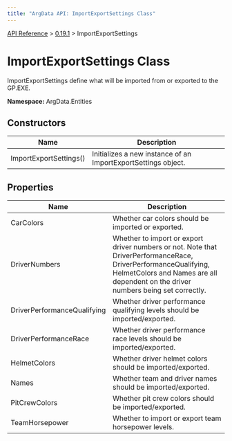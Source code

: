 ```yaml
---
title: "ArgData API: ImportExportSettings Class"
---
```


[API Reference](/argdata/api) &gt; [0.19.1](/argdata/api/0.19.1) &gt; ImportExportSettings

# ImportExportSettings Class

ImportExportSettings define what will be imported from or exported to the GP.EXE.

**Namespace:** ArgData.Entities

## Constructors

<table class="table table-bordered table-striped ">
<thead>
  <tr>
    <th>Name</th>
    <th>Description</th>
  </tr>
</thead>
<tbody>
  <tr>
    <td>ImportExportSettings()</td>
    <td>Initializes a new instance of an ImportExportSettings object.</td>
  </tr>
</tbody>
</table>


## Properties

<table class="table table-bordered table-striped ">
<thead>
  <tr>
    <th>Name</th>
    <th>Description</th>
  </tr>
</thead>
<tbody>
  <tr>
    <td>CarColors</td>
    <td>Whether car colors should be imported or exported.</td>
  </tr>
  <tr>
    <td>DriverNumbers</td>
    <td>Whether to import or export driver numbers or not. Note that DriverPerformanceRace, DriverPerformanceQualifying,
HelmetColors and Names are all dependent on the driver numbers being set correctly.</td>
  </tr>
  <tr>
    <td>DriverPerformanceQualifying</td>
    <td>Whether driver performance qualifying levels should be imported/exported.</td>
  </tr>
  <tr>
    <td>DriverPerformanceRace</td>
    <td>Whether driver performance race levels should be imported/exported.</td>
  </tr>
  <tr>
    <td>HelmetColors</td>
    <td>Whether driver helmet colors should be imported/exported.</td>
  </tr>
  <tr>
    <td>Names</td>
    <td>Whether team and driver names should be imported/exported.</td>
  </tr>
  <tr>
    <td>PitCrewColors</td>
    <td>Whether pit crew colors should be imported/exported.</td>
  </tr>
  <tr>
    <td>TeamHorsepower</td>
    <td>Whether to import or export team horsepower levels.</td>
  </tr>
</tbody>
</table>


